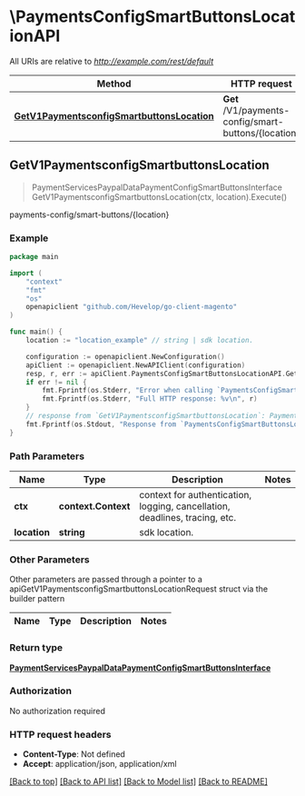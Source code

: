 # \PaymentsConfigSmartButtonsLocationAPI

All URIs are relative to *http://example.com/rest/default*

Method | HTTP request | Description
------------- | ------------- | -------------
[**GetV1PaymentsconfigSmartbuttonsLocation**](PaymentsConfigSmartButtonsLocationAPI.md#GetV1PaymentsconfigSmartbuttonsLocation) | **Get** /V1/payments-config/smart-buttons/{location} | payments-config/smart-buttons/{location}



## GetV1PaymentsconfigSmartbuttonsLocation

> PaymentServicesPaypalDataPaymentConfigSmartButtonsInterface GetV1PaymentsconfigSmartbuttonsLocation(ctx, location).Execute()

payments-config/smart-buttons/{location}



### Example

```go
package main

import (
	"context"
	"fmt"
	"os"
	openapiclient "github.com/Hevelop/go-client-magento"
)

func main() {
	location := "location_example" // string | sdk location.

	configuration := openapiclient.NewConfiguration()
	apiClient := openapiclient.NewAPIClient(configuration)
	resp, r, err := apiClient.PaymentsConfigSmartButtonsLocationAPI.GetV1PaymentsconfigSmartbuttonsLocation(context.Background(), location).Execute()
	if err != nil {
		fmt.Fprintf(os.Stderr, "Error when calling `PaymentsConfigSmartButtonsLocationAPI.GetV1PaymentsconfigSmartbuttonsLocation``: %v\n", err)
		fmt.Fprintf(os.Stderr, "Full HTTP response: %v\n", r)
	}
	// response from `GetV1PaymentsconfigSmartbuttonsLocation`: PaymentServicesPaypalDataPaymentConfigSmartButtonsInterface
	fmt.Fprintf(os.Stdout, "Response from `PaymentsConfigSmartButtonsLocationAPI.GetV1PaymentsconfigSmartbuttonsLocation`: %v\n", resp)
}
```

### Path Parameters


Name | Type | Description  | Notes
------------- | ------------- | ------------- | -------------
**ctx** | **context.Context** | context for authentication, logging, cancellation, deadlines, tracing, etc.
**location** | **string** | sdk location. | 

### Other Parameters

Other parameters are passed through a pointer to a apiGetV1PaymentsconfigSmartbuttonsLocationRequest struct via the builder pattern


Name | Type | Description  | Notes
------------- | ------------- | ------------- | -------------


### Return type

[**PaymentServicesPaypalDataPaymentConfigSmartButtonsInterface**](PaymentServicesPaypalDataPaymentConfigSmartButtonsInterface.md)

### Authorization

No authorization required

### HTTP request headers

- **Content-Type**: Not defined
- **Accept**: application/json, application/xml

[[Back to top]](#) [[Back to API list]](../README.md#documentation-for-api-endpoints)
[[Back to Model list]](../README.md#documentation-for-models)
[[Back to README]](../README.md)

